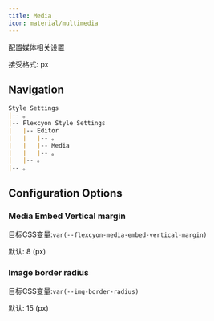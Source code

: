 ```yaml
---
title: Media
icon: material/multimedia
---
```


配置媒体相关设置

接受格式: px

## Navigation
```md
Style Settings
|-- 。
|-- Flexcyon Style Settings
|   |-- Editor
|   |   |-- 。
|   |   |-- Media
|   |   |-- 。
|   |-- 。
|-- 。
```

## Configuration Options

### Media Embed Vertical margin
目标CSS变量:`var(--flexcyon-media-embed-vertical-margin)`

默认: 8 (px)

### Image border radius
目标CSS变量:`var(--img-border-radius)`

默认: 15 (px)
